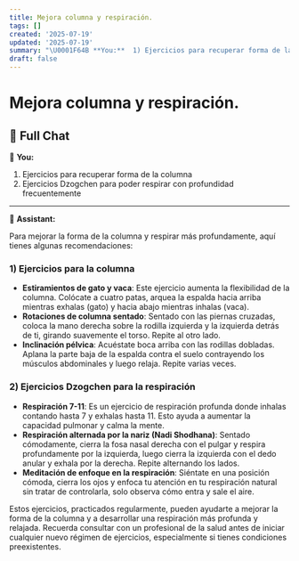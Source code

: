 ```yaml
---
title: Mejora columna y respiración.
tags: []
created: '2025-07-19'
updated: '2025-07-19'
summary: "\U0001F64B **You:**  1) Ejercicios para recuperar forma de la columna"
draft: false
---
```


# Mejora columna y respiración.

## 🧠 Full Chat

🙋 **You:**

1) Ejercicios para recuperar forma de la columna
2) Ejercicios Dzogchen para poder respirar con profundidad frecuentemente

---

🤖 **Assistant:**

Para mejorar la forma de la columna y respirar más profundamente, aquí tienes algunas recomendaciones:

### 1) Ejercicios para la columna
- **Estiramientos de gato y vaca**: Este ejercicio aumenta la flexibilidad de la columna. Colócate a cuatro patas, arquea la espalda hacia arriba mientras exhalas (gato) y hacia abajo mientras inhalas (vaca).
- **Rotaciones de columna sentado**: Sentado con las piernas cruzadas, coloca la mano derecha sobre la rodilla izquierda y la izquierda detrás de ti, girando suavemente el torso. Repite al otro lado.
- **Inclinación pélvica**: Acuéstate boca arriba con las rodillas dobladas. Aplana la parte baja de la espalda contra el suelo contrayendo los músculos abdominales y luego relaja. Repite varias veces.

### 2) Ejercicios Dzogchen para la respiración
- **Respiración 7-11**: Es un ejercicio de respiración profunda donde inhalas contando hasta 7 y exhalas hasta 11. Esto ayuda a aumentar la capacidad pulmonar y calma la mente.
- **Respiración alternada por la nariz (Nadi Shodhana)**: Sentado cómodamente, cierra la fosa nasal derecha con el pulgar y respira profundamente por la izquierda, luego cierra la izquierda con el dedo anular y exhala por la derecha. Repite alternando los lados.
- **Meditación de enfoque en la respiración**: Siéntate en una posición cómoda, cierra los ojos y enfoca tu atención en tu respiración natural sin tratar de controlarla, solo observa cómo entra y sale el aire.

Estos ejercicios, practicados regularmente, pueden ayudarte a mejorar la forma de la columna y a desarrollar una respiración más profunda y relajada. Recuerda consultar con un profesional de la salud antes de iniciar cualquier nuevo régimen de ejercicios, especialmente si tienes condiciones preexistentes.